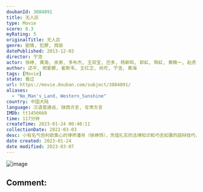 ```yaml
---
doubanId: 3804891
title: 无人区
type: Movie
score: 8.3
myRating: 5
originalTitle: 无人区
genre: 剧情, 犯罪, 西部
datePublished: 2013-12-03
director: 宁浩
actor: 徐峥, 黄渤, 余男, 多布杰, 王双宝, 巴多, 杨新鸣, 郭虹, 陶虹, 黄精一, 赵虎, 王佩, 宁浩
author: 述平, 邢爱娜, 崔斯韦, 王红卫, 尚可, 宁浩, 黄海
tags: [Movie]
state: 看过
url: https://movie.douban.com/subject/3804891/
aliases:
  - "No_Man's_Land, Western_Sunshine"
country: 中国大陆
language: 汉语普通话, 陕西方言, 甘肃方言
IMDb: tt1456660
time: 117分钟
createTime: 2023-01-24 00:40:11
collectionDate: 2022-03-03
desc: 小有名气但利欲熏心的律师潘肖（徐峥饰），凭借扎实的法律知识和巧舌如簧的庭辩技巧，成功帮盗捕国家珍禽阿拉泰隼并残忍杀害一名警察的西北盗猎团伙老大（多布杰饰）洗脱罪名。老大承诺十天后付清余款，潘肖则要...
date created: 2023-01-24
date modified: 2023-03-07
---
```


![image](p2159072475.jpg)

Comment:
---

